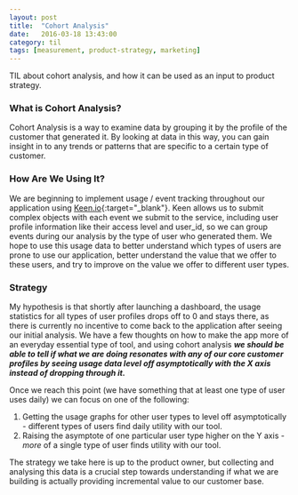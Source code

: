 ```yaml
---
layout: post
title:  "Cohort Analysis"
date:   2016-03-18 13:43:00
category: til
tags: [measurement, product-strategy, marketing]
---
```


TIL about cohort analysis, and how it can be used as an input to product strategy.

### What is Cohort Analysis?

Cohort Analysis is a way to examine data by grouping it by the profile of the customer that generated it. By looking at data in this way, you can gain insight in to any trends or patterns that are specific to a certain type of customer.

### How Are We Using It?

We are beginning to implement usage / event tracking throughout our application using [Keen.io][keen]{:target="_blank"}. Keen allows us to submit complex objects with each event we submit to the service, including user profile information like their access level and user_id, so we can group events during our analysis by the type of user who generated them. We hope to use this usage data to better understand which types of users are prone to use our application, better understand the value that we offer to these users, and try to improve on the value we offer to different user types.

### Strategy

My hypothesis is that shortly after launching a dashboard, the usage statistics for all types of user profiles drops off to 0 and stays there, as there is currently no incentive to come back to the application after seeing our initial analysis. We have a few thoughts on how to make the app more of an everyday essential type of tool, and using cohort analysis ***we should be able to tell if what we are doing resonates with any of our core customer profiles by seeing usage data level off asymptotically with the X axis instead of dropping through it.***

Once we reach this point (we have something that at least one type of user uses daily) we can focus on one of the following:

  1. Getting the usage graphs for other user types to level off asymptotically - different types of users find daily utility with our tool.
  2. Raising the asymptote of one particular user type higher on the Y axis - *more* of a single type of user finds utility with our tool.

The strategy we take here is up to the product owner, but collecting and analysing this data is a crucial step towards understanding if what we are building is actually providing incremental value to our customer base.

[keen]: https://keen.io


